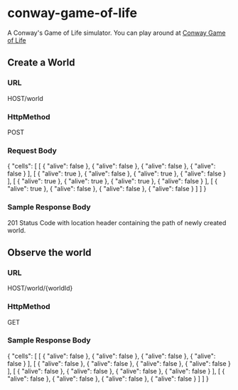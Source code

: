 # conway-game-of-life
A Conway's Game of Life simulator. You can play around at <a href="http://conway-game-of-life.vadrin.com"> Conway Game of Life </a>

## Create a World
### URL
HOST/world
### HttpMethod
POST
### Request Body
{
    "cells": [
        [
		    {
                "alive": false
            },
			{
                "alive": false
            },
			{
                "alive": false
            },
			{
                "alive": false
            }
		],
		        [
		    {
                "alive": true
            },
			{
                "alive": false
            },
			{
                "alive": true
            },
			{
                "alive": false
            }
		],
		        [
		    {
                "alive": true
            },
			{
                "alive": true
            },
			{
                "alive": true
            },
			{
                "alive": false
            }
		],
		        [
		    {
                "alive": true
            },
			{
                "alive": false
            },
			{
                "alive": false
            },
			{
                "alive": false
            }
		]
    ]
}
### Sample Response Body
201 Status Code with location header containing the path of newly created world.

## Observe the world
### URL
HOST/world/{worldId}
### HttpMethod
GET
### Sample Response Body
{
    "cells": [
        [
            {
                "alive": false
            },
            {
                "alive": false
            },
            {
                "alive": false
            },
            {
                "alive": false
            }
        ],
        [
            {
                "alive": false
            },
            {
                "alive": false
            },
            {
                "alive": false
            },
            {
                "alive": false
            }
        ],
        [
            {
                "alive": false
            },
            {
                "alive": false
            },
            {
                "alive": false
            },
            {
                "alive": false
            }
        ],
        [
            {
                "alive": false
            },
            {
                "alive": false
            },
            {
                "alive": false
            },
            {
                "alive": false
            }
        ]
    ]
}
